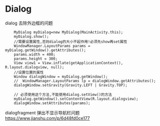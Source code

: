 # Dialog
dialog 去除外边框的问题



        MyDialog myDialog=new MyDialog(MainActivity.this);
        myDialog.show();
        //需要设置属性,否则dialog的大小不起作用!必须先show再set属性
        WindowManager.LayoutParams params = myDialog.getWindow().getAttributes();
        params.width = 400;
        params.height = 300;
        View view1 = View.inflate(getApplicationContext(), R.layout.dialogview, null);
        //设置位置的属性
        Window dialogWindow = myDialog.getWindow();
        //  WindowManager.LayoutParams lp = dialogWindow.getAttributes();
        dialogWindow.setGravity(Gravity.LEFT | Gravity.TOP);

        // 必须使用这个方法,不能使用dialog.setView()的方法
        myDialog.getWindow().setContentView(R.layout.dialogview);
        dialogWindow.setAttributes(params);

dialogfragment 弹出不显示导航栏问题
https://www.jianshu.com/p/6d48fd0ce177
